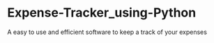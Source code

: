 # Expense-Tracker_using-Python
A easy to use and efficient software to keep a track of your expenses
